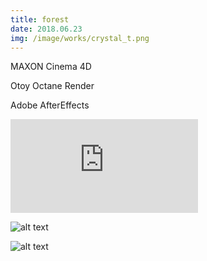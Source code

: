```yaml
---
title: forest
date: 2018.06.23
img: /image/works/crystal_t.png
---
```

MAXON Cinema 4D

Otoy Octane Render

Adobe AfterEffects




<iframe class="youtube" src="https://www.youtube.com/embed/wnuP0A4ZiSk" title="YouTube video player" frameborder="0" allow="accelerometer; autoplay; clipboard-write; encrypted-media; gyroscope; picture-in-picture" allowfullscreen></iframe>

![alt text](https://drive.google.com/uc?export=view&id=1saezg7KftvI0cwjkzjFWduIu2xlOcYyA)

![alt text](https://drive.google.com/uc?export=view&id=1DS9QskwliCPCia-TXyluMF1Ec7KZueKr)